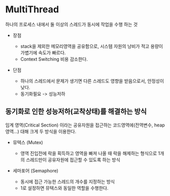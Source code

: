 # MultiThread

하나의 프로세스 내에서 둘 이상의 스레드가 동시에 작업을 수행 하는 것 <br>

- 장점

  - stack을 제외한 메모리영역을 공유함으로, 시스템 자원의 낭비가 적고 용량이 가볍기에 속도가 빠르다.
  - Context Switching 비용 감소한다.

- 단점
  - 하나의 스레드에서 문제가 생기면 다른 스레드도 영향을 받음으로서, 안정성이 낮다.
  - 동기화필요 -> 성능저하

## 동기화로 인한 성능저하(교착상태)를 해결하는 방식

임계 영역(Critical Section) 이라는 공유자원을 접근하는 코드영역에(전역변수, heap 영역...) 대해 크게 두 방식을 이용한다.

- 뮤텍스 (Mutex)

  - 영역 진입전에 락을 획득하고 영역을 빠져 나올 때 락을 해제하는 형식으로 1개의 스레드만이 공유자원에 접근할 수 있도록 하는 방식

- 세마포어 (Semaphore)
  - 동시에 접근 가능한 스레드의 개수를 지정하는 방식
  - 1로 설정하면 뮤텍스와 동일한 역할을 수행한다.
